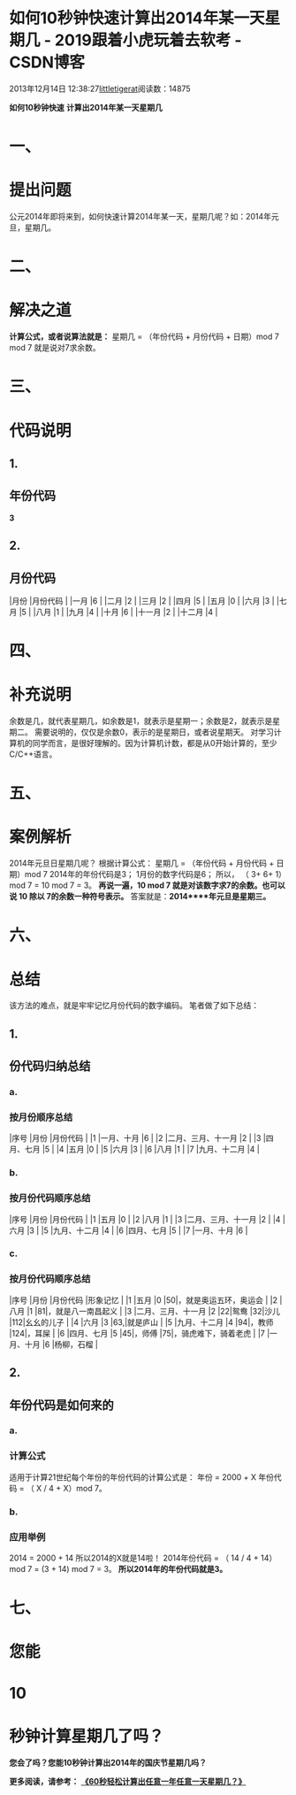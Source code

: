 
# 如何10秒钟快速计算出2014年某一天星期几 - 2019跟着小虎玩着去软考 - CSDN博客

2013年12月14日 12:38:27[littletigerat](https://me.csdn.net/littletigerat)阅读数：14875


**如何****10****秒钟快速**
**计算出****2014****年某一天星期几**
# 一、
# 提出问题
公元2014年即将来到，如何快速计算2014年某一天，星期几呢？如：2014年元旦，星期几。
# 二、
# 解决之道
**计算公式，或者说算法就是：**
星期几 = （年份代码 + 月份代码 + 日期）mod 7
mod 7 就是说对7求余数。
# 三、
# 代码说明
## 1.
## 年份代码
**3**
## 2.
## 月份代码
|月份
|月份代码
|
|一月
|6
|
|二月
|2
|
|三月
|2
|
|四月
|5
|
|五月
|0
|
|六月
|3
|
|七月
|5
|
|八月
|1
|
|九月
|4
|
|十月
|6
|
|十一月
|2
|
|十二月
|4
|
# 四、
# 补充说明
余数是几，就代表星期几，如余数是1，就表示是星期一；余数是2，就表示是星期二。
需要说明的，仅仅是余数0，表示的是星期日，或者说星期天。
对学习计算机的同学而言，是很好理解的。因为计算机计数，都是从0开始计算的，至少C/C++语言。
# 五、
# 案例解析
2014年元旦日星期几呢？
根据计算公式：
星期几 = （年份代码 + 月份代码 + 日期）mod 7
2014年的年份代码是3；
1月份的数字代码是6；
所以，
（ 3+ 6+ 1） mod 7 = 10 mod 7 = 3。
**再说一遍，10 mod 7 就是对该数字求7的余数。也可以说 10 除以 7的余数一种符号表示。**
答案就是：**2014****年元旦是星期三。**
# 六、
# 总结
该方法的难点，就是牢牢记忆月份代码的数字编码。
笔者做了如下总结：
## 1.
## 份代码归纳总结
### a.
### 按月份顺序总结
|序号
|月份
|月份代码
|
|1
|一月、十月
|6
|
|2
|二月、三月、十一月
|2
|
|3
|四月、七月
|5
|
|4
|五月
|0
|
|5
|六月
|3
|
|6
|八月
|1
|
|7
|九月、十二月
|4
|

### b.
### 按月份代码顺序总结
|序号
|月份
|月份代码
|
|1
|五月
|0
|
|2
|八月
|1
|
|3
|二月、三月、十一月
|2
|
|4
|六月
|3
|
|5
|九月、十二月
|4
|
|6
|四月、七月
|5
|
|7
|一月、十月
|6
|

### c.
### 按月份代码顺序总结
|序号
|月份
|月份代码
|形象记忆
|
|1
|五月
|0
|50|，就是奥运五环，奥运会
|
|2
|八月
|1
|81|，就是八一南昌起义
|
|3
|二月、三月、十一月
|2
|22|鸳鸯
|32|沙儿
|112|幺幺的儿子
|
|4
|六月
|3
|63,|就是庐山
|
|5
|九月、十二月
|4
|94|，教师
|124|，耳屎
|
|6
|四月、七月
|5
|45|，师傅
|75|，骑虎难下，骑着老虎
|
|7
|一月、十月
|6
|杨柳，石榴
|

## 2.
## 年份代码是如何来的
### a.
### 计算公式
适用于计算21世纪每个年份的年份代码的计算公式是：
年份 = 2000 + X
年份代码 = （ X / 4 + X）mod 7。
### b.
### 应用举例
2014 = 2000 + 14
所以2014的X就是14啦！
2014年份代码 = （ 14 / 4 + 14） mod 7 = (3 + 14) mod 7 = 3。
**所以2014年的年份代码就是3。**
# 七、
# 您能
# 10
# 秒钟计算星期几了吗？
**您会了吗？您能10秒钟计算出2014年的国庆节星期几吗？**

**更多阅读，请参考：**
**[《60秒轻松计算出任意一年任意一天星期几？》](http://blog.csdn.net/littletigerat/article/details/44919651)**


